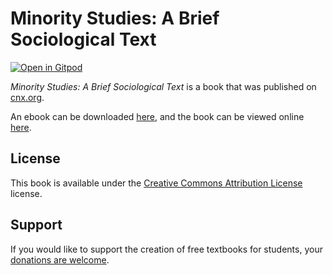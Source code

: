 # Minority Studies: A Brief Sociological Text

[![Open in Gitpod](https://gitpod.io/button/open-in-gitpod.svg)](https://gitpod.io/from-referrer/)

_Minority Studies: A Brief Sociological Text_ is a book that was published on [cnx.org](https://cnx.org/).

An ebook can be downloaded [here](https://github.com/cnx-user-books/cnxbook-minority-studies-a-brief-sociological-text/releases/latest), and the book can be viewed online [here](https://github.com/cnx-user-books/cnxbook-minority-studies-a-brief-sociological-text/releases/latest).

## License
This book is available under the [Creative Commons Attribution License](./LICENSE) license.

## Support
If you would like to support the creation of free textbooks for students, your [donations are welcome](https://riceconnect.rice.edu/donation/support-openstax-banner).
